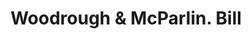 ---
doi: 10.7916/D8BZ7J59
date_other: '1880'
date_other_textual: 1880-1889
form: printed ephemera
genre:
- Invoices
name:
- Woodrough & McParlin
object_in_context_url: https://biggert.cul.columbia.edu/items/view/ave_biggert_01276
subject_hierarchical_geographic:
- Cincinnati, Ohio, United States
subject_name:
- Woodrough & McParlin
title: Woodrough & McParlin. Bill
sort_title: Woodrough & McParlin. Bill
call_number: ave_biggert_01276
coordinates:
- 39.1,-84.51666666666667
pid: ave_biggert_01276
identifiers: ave_biggert_01276
canvas_id: ldpd:396538
permalink: "/items/ave_biggert_01276/"
layout: iiif-image-page
---